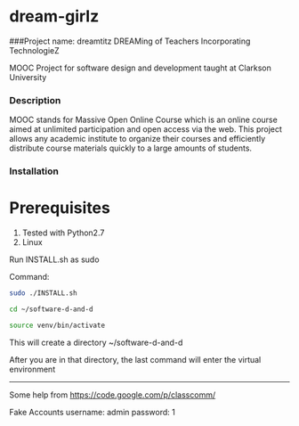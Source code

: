 dream-girlz
===========

###Project name: dreamtitz
DREAMing of Teachers Incorporating TechnologieZ

MOOC Project for software design and development taught at Clarkson University

### Description
MOOC stands for Massive Open Online Course which is an online course aimed at unlimited participation and open access via the web. This project allows any academic institute to organize their courses and efficiently distribute course materials quickly to a large amounts of students. 


### Installation

Prerequisites
======
1. Tested with Python2.7
2. Linux 
  

Run INSTALL.sh as sudo

Command:

```bash
sudo ./INSTALL.sh

cd ~/software-d-and-d

source venv/bin/activate
```

This will create a directory ~/software-d-and-d

After you are in that directory, the last command will enter the virtual environment

---

Some help from https://code.google.com/p/classcomm/

Fake Accounts
username: admin
password: 1 
